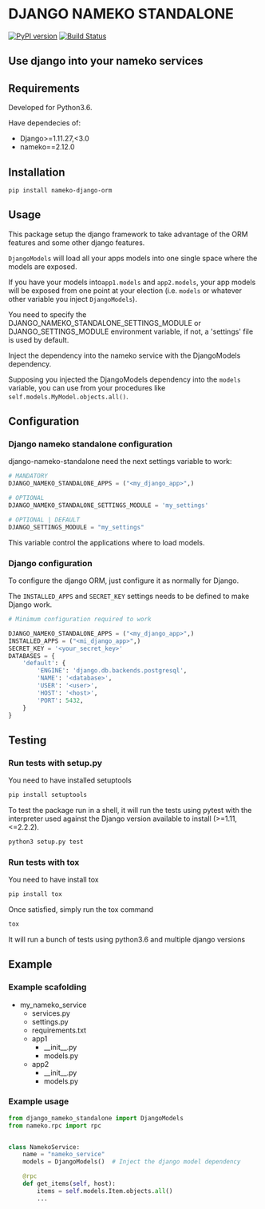 # DJANGO NAMEKO STANDALONE
[![PyPI version](https://badge.fury.io/py/django-nameko-standalone.svg)](https://badge.fury.io/py/django-nameko-standalone) [![Build Status](https://travis-ci.com/jesusenlanet/django-nameko-standalone.svg?branch=master)](https://travis-ci.com/jesusenlanet/django-nameko-standalone)
## Use django into your nameko services
## Requirements
Developed for Python3.6.

Have dependecies of:

* Django>=1.11.27,<3.0
* nameko==2.12.0

## Installation
`pip install nameko-django-orm`

## Usage
This package setup the django framework to take advantage of the ORM features and some other django features.

`DjangoModels` will load all your apps models into one single space where the models are exposed.

If you have your models into`app1.models` and `app2.models`, your app models will be exposed from one point at your election (i.e. `models` or whatever other variable you inject `DjangoModels`).

You need to specify the DJANGO_NAMEKO_STANDALONE_SETTINGS_MODULE or DJANGO_SETTINGS_MODULE environment variable, if not, a 'settings' file is used by default.

Inject the dependency into the nameko service with the DjangoModels dependency.

Supposing you injected the DjangoModels dependency into the `models` variable, you can use from your procedures like `self.models.MyModel.objects.all()`.


## Configuration
### Django nameko standalone configuration
django-nameko-standalone need the next settings variable to work:
```python
# MANDATORY
DJANGO_NAMEKO_STANDALONE_APPS = ("<my_django_app>",)

# OPTIONAL
DJANGO_NAMEKO_STANDALONE_SETTINGS_MODULE = 'my_settings'

# OPTIONAL | DEFAULT
DJANGO_SETTINGS_MODULE = "my_settings"
```
This variable control the applications where to load models.


### Django configuration
To configure the django ORM, just configure it as normally for Django.

The `INSTALLED_APPS` and `SECRET_KEY` settings needs to be defined to make Django work.

```python
# Minimum configuration required to work

DJANGO_NAMEKO_STANDALONE_APPS = ("<my_django_app>",)
INSTALLED_APPS = ("<mi_django_app>",)
SECRET_KEY = '<your_secret_key>'
DATABASES = {
    'default': {
        'ENGINE': 'django.db.backends.postgresql',
        'NAME': '<database>',
        'USER': '<user>',
        'HOST': '<host>',
        'PORT': 5432,
    }
}
```

## Testing
### Run tests with setup.py
You need to have installed setuptools
```bash
pip install setuptools
```

To test the package run in a shell, it will run the tests using pytest with the interpreter used against the Django version available to install (>=1.11,<=2.2.2).
```bash
python3 setup.py test
```

### Run tests with tox
You need to have install tox
```bash
pip install tox
```

Once satisfied, simply run the tox command
```bash
tox
```
It will run a bunch of tests using python3.6 and multiple django versions

## Example
### Example scafolding
* my_nameko_service
    * services.py
    * settings.py
    * requirements.txt
    * app1
        * \_\_init\_\_.py
        * models.py
    * app2
        * \_\_init\_\_.py
        * models.py
    
### Example usage
```python
from django_nameko_standalone import DjangoModels
from nameko.rpc import rpc


class NamekoService:
    name = "nameko_service"
    models = DjangoModels()  # Inject the django model dependency

    @rpc
    def get_items(self, host):
        items = self.models.Item.objects.all()
        ...

```